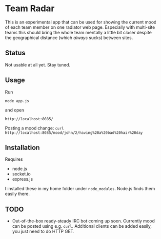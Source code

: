 Team Radar
=

This is an experimental app that can be used for showing the current
mood
of each team member on one radiator web page. Especially with multi-site
teams this should bring the whole team mentally a little bit closer
despite the geographical distance (which _always_ sucks) between sites.

Status
-

Not usable at all yet. Stay tuned.

Usage
-

Run

    node app.js

and open

    http://localhost:8085/

Posting a mood change: `curl
http://localhost:8085/mood/john/2/having%20a%20bad%20hair%20day`

Installation
-

Requires

* node.js
* socket.io
* express.js

I installed these in my home folder under `node_modules`. Node.js finds
them easily there.

TODO
-

* Out-of-the-box ready-steady IRC bot coming up soon. Currently mood can
  be posted
using e.g. `curl`. Additional clients can be added easily, you just need
to do HTTP GET.

